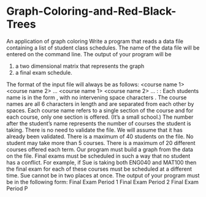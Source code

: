 # Graph-Coloring-and-Red-Black-Trees
An application of graph coloring
Write a program that reads a data file containing a list of student class schedules. The name of the data file will be entered on the command line. The output of your program will be 
1. a two dimensional matrix that represents the graph
2. a final exam schedule.

The format of the input file will always be as follows: 
<student name>  <N>  <course name 1>  <course name 2> … <course nameN> <return> 
<student name>  <K>  <course name 1> <course name 2> … <course nameK> <return> 
:
:
Each students name is in the form <last name>,<first name> with no intervening space characters . The course names are all 6 characters in length and are separated from each other by spaces.  Each course name refers to a single section of the course and for each course, only one section is offered. (It’s a small school.) The number after the student’s name represents the number of courses the student is taking. There is no need to validate the file. We will assume that it has already been validated. There is a maximum of 40 students on the file. No student may take more than 5 courses. There is a maximum of 20 different courses offered each term. Our program must build a graph from the data on the file. Final exams must be scheduled in such a way that no student has a conflict.  For example, if Sue is taking both ENG040 and MAT100 then the final exam for each of these courses must be scheduled at a different time. Sue cannot be in two places at once. The output of your program must be in the following form: 
Final Exam Period 1 <course name > <course name > 
Final Exam Period 2 <course name >
Final Exam Period P <course name > 

